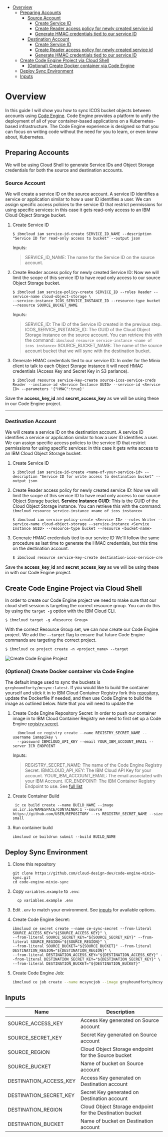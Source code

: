 <!-- START doctoc generated TOC please keep comment here to allow auto update -->
<!-- DON'T EDIT THIS SECTION, INSTEAD RE-RUN doctoc TO UPDATE -->

- [Overview](#overview)
  - [Preparing Accounts](#preparing-accounts)
    - [Source Account](#source-account)
      - [Create Service ID](#create-service-id)
      - [Create Reader access policy for newly created service id](#create-reader-access-policy-for-newly-created-service-id)
      - [Generate HMAC credentials tied to our service ID](#generate-hmac-credentials-tied-to-our-service-id)
    - [Destination Account](#destination-account)
      - [Create Service ID](#create-service-id-1)
      - [Create Reader access policy for newly created service id](#create-reader-access-policy-for-newly-created-service-id-1)
      - [Generate HMAC credentials tied to our service ID](#generate-hmac-credentials-tied-to-our-service-id-1)
  - [Create Code Engine Project via Cloud Shell](#create-code-engine-project-via-cloud-shell)
    - [(Optional) Create Docker container via Code Engine](#optional-create-docker-container-via-code-engine)
  - [Deploy Sync Environment](#deploy-sync-environment)
  - [Inputs](#inputs)

<!-- END doctoc generated TOC please keep comment here to allow auto update -->

# Overview
In this guide I will show you how to sync ICOS bucket objects between accounts using [Code Engine](https://cloud.ibm.com/docs/codeengine). Code Engine provides a platform to unify the deployment of all of your container-based applications on a Kubernetes-based infrastructure. The Code Engine experience is designed so that you can focus on writing code without the need for you to learn, or even know about, Kubernetes.

## Preparing Accounts
We will be using Cloud Shell to generate Service IDs and Object Storage credentials for both the source and destination accounts. 

### Source Account 
We will create a service ID on the source account. A service ID identifies a service or application similar to how a user ID identifies a user. We can assign specific access policies to the service ID that restrict permissions for using specific services: in this case it gets read-only access to an IBM Cloud Object Storage bucket. 

1. Create Service ID

    ```shell
    $ ibmcloud iam service-id-create SERVICE_ID_NAME --description "Service ID for read-only access to bucket" --output json
    ```
    
    Inputs:
    > SERVICE_ID_NAME: The name for the Service ID on the source account. 


1. Create Reader access policy for newly created Service ID:
Now we will limit the scope of this service ID to have read only access to our source Object Storage bucket. 

    ```shell
    $ ibmcloud iam service-policy-create SERVICE_ID --roles Reader --service-name cloud-object-storage \
    --service-instance ICOS_SERVICE_INSTANCE_ID --resource-type bucket --resource SOURCE_BUCKET_NAME
    ```
    
    Inputs:
    > SERVICE_ID: The ID of the Service ID created in the previous step. 
    > ICOS_SERVICE_INSTANCE_ID: The GUID of the Cloud Object Storage instance on the source account. You can retrieve this with the command: `ibmcloud resource service-instance <name of icos instance>`
    > SOURCE_BUCKET_NAME: The name of the source account bucket that we will sync with the destination bucket. 

1. Generate HMAC credentials tied to our service ID:
In order for the Minio client to talk to each Object Storage instance it will need HMAC credentials (Access Key and Secret Key in S3 parlance). 

    ```shell
    $ ibmcloud resource service-key-create source-icos-service-creds Reader --instance-id <Service Instance GUID> --service-id <Service ID> --parameters '{"HMAC":true}'
    ```
Save the **access_key_id** and **secret_access_key** as we will be using these in our Code Engine project. 

---

### Destination Account
We will create a service ID on the destination account. A service ID identifies a service or application similar to how a user ID identifies a user. We can assign specific access policies to the service ID that restrict permissions for using specific services: in this case it gets write access to an IBM Cloud Object Storage bucket.  

1. Create Service ID

    ```shell
    $ ibmcloud iam service-id-create <name-of-your-service-id> --description "Service ID for write access to destination bucket" --output json
    ```

1. Create Reader access policy for newly created service ID: 
Now we will limit the scope of this service ID to have read only access to our source Object Storage bucket.  **Service Instance GUID**: This is the GUID of the Cloud Object Storage instance. You can retrieve this with the command: `ibmcloud resource service-instance <name of icos instance>`

    ```shell 
    $ ibmcloud iam service-policy-create <Service ID> --roles Writer --service-name cloud-object-storage --service-instance <Service Instance GUID> --resource-type bucket --resource <bucket-name>
    ```

1. Generate HMAC credentials tied to our service ID 
We'll follow the same procedure as last time to generate the HMAC credentials, but this time on the destination account.

    ```sh
    $ ibmcloud resource service-key-create destination-icos-service-creds Writer --instance-id <Service Instance GUID> --service-id <Service ID> --parameters '{"HMAC":true}'
    ```

Save the **access_key_id** and **secret_access_key** as we will be using these in with our Code Engine project. 

## Create Code Engine Project via Cloud Shell
In order to create our Code Engine project we need to make sure that our cloud shell session is targeting the correct resource group. You can do this by using the `target -g` option with the IBM Cloud CLI. 

```shell
$ ibmcloud target -g <Resource Group>
```
With the correct Resource Group set, we can now create our Code Engine project. We add the `--target` flag to ensure that future Code Engine commands are targeting the correct project.

```
$ ibmcloud ce project create -n <project_name> --target
```
![Create Code Engine Project](https://dsc.cloud/quickshare/ce-create-project.png)

### (Optional) Create Docker container via Code Engine

The default image used to sync the buckets is `greyhoundforty/mcsync:latest`. If you would like to build the container yourself and stick it in to IBM Cloud Container Registry fork this [repository](https://github.com/cloud-design-dev/code-engine-minio-sync), update the Dockerfile if needed, and then use Code Engine to build the image as outlined below. Note that you will need to update the 



1. Create Code Engine Repository Secret:
In order to push our container image in to IBM Cloud Container Registry we need to first set up a Code Engine [registry secret](https://cloud.ibm.com/docs/codeengine?topic=codeengine-add-registry#add-registry-access-ce). 

    ```shell
      ibmcloud ce registry create --name REGISTRY_SECRET_NAME --username iamapikey \
      --password IBMCLOUD_API_KEY --email YOUR_IBM_ACCOUNT_EMAIL --server ICR_ENDPOINT 
    ```

    Inputs:
    > REGISTRY_SECRET_NAME: The name of the Code Engine Registry Secret.
    > IBMCLOUD_API_KEY: The IBM Cloud API Key for your account. 
    > YOUR_IBM_ACCOUNT_EMAIL: The email associated with your IBM Account.
    > ICR_ENDPOINT: The IBM Container Registry Endpoint to use. See [full list](https://cloud.ibm.com/docs/#)

1. Create Container Build 

    ```shell
     ic ce build create --name BUILD_NAME --image us.icr.io/NAMESPACE/CONTAINER:1 --source https://github.com/USER/REPOSITORY --rs REGISTRY_SECRET_NAME --size small 
    ```

1. Run container build 

    ```shell
    ibmcloud ce buildrun submit --build BUILD_NAME
    ```

## Deploy Sync Environment

1. Clone this repository

    ```shell
    git clone https://github.com/cloud-design-dev/code-engine-minio-sync.git
    cd code-engine-minio-sync
    ```

1. Copy `variables.example` to `.env`:

    ```shell
      cp variables.example .env 
    ```

1. Edit `.env` to match your environment. See [inputs](#inputs) for available options.
1. Create Code Engine Secret:

    ```shell
    ibmcloud ce secret create --name ce-sync-secret --from-literal SOURCE_ACCESS_KEY="${SOURCE_ACCESS_KEY}" \
    --from-literal SOURCE_SECRET_KEY="${SOURCE_SECRET_KEY}" --from-literal SOURCE_REGION="${SOURCE_REGION}" \
    --from-literal SOURCE_BUCKET="${SOURCE_BUCKET}" --from-literal DESTINATION_REGION="${DESTINATION_REGION}" \
    --from-literal DESTINATION_ACCESS_KEY="${DESTINATION_ACCESS_KEY}" --from-literal DESTINATION_SECRET_KEY="${DESTINATION_SECRET_KEY}" \
    --from-literal DESTINATION_BUCKET="${DESTINATION_BUCKET}"
    ```

1. Create Code Engine Job:

    ```sh
    ibmcloud ce job create --name mcsyncjob --image greyhoundforty/mcsync:latest --env-from-secret ce-sync-secret
    ```

## Inputs

| Name | Description |
|------|-------------|
| SOURCE\_ACCESS\_KEY | Access Key generated on Source account |
| SOURCE\_SECRET\_KEY | Secret Key generated on Source account |
| SOURCE\_REGION | Cloud Object Storage endpoint for the Source bucket |
| SOURCE\_BUCKET | Name of bucket on Source account |
| DESTINATION\_ACCESS\_KEY | Access Key generated on Destination account |
| DESTINATION\_SECRET\_KEY | Secret Key generated on Destination account | 
| DESTINATION\_REGION | Cloud Object Storage endpoint for the Destination bucket |
| DESTINATION\_BUCKET | Name of bucket on Destination account |
